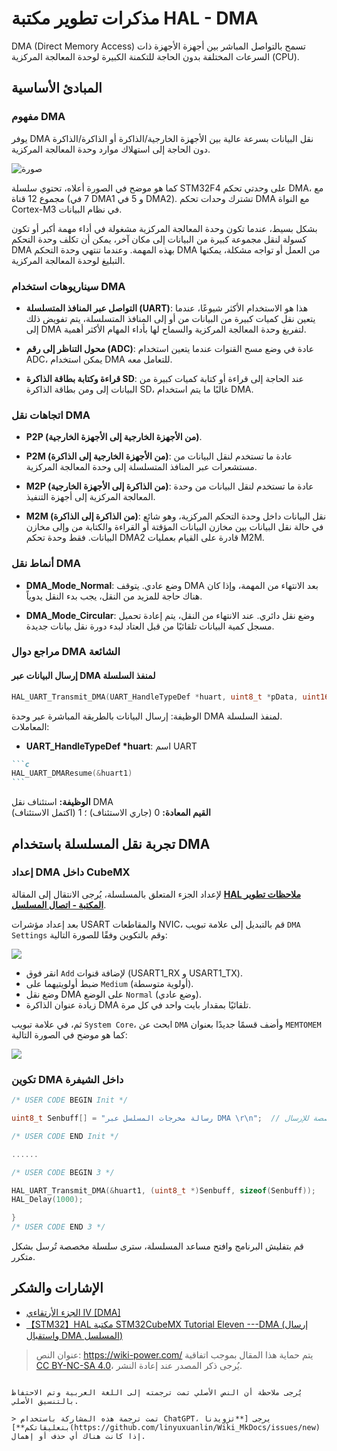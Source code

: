 # مذكرات تطوير مكتبة HAL - DMA

DMA (Direct Memory Access) تسمح بالتواصل المباشر بين أجهزة الأجهزة ذات السرعات المختلفة بدون الحاجة للتكمنة الكبيرة لوحدة المعالجة المركزية (CPU).

## المبادئ الأساسية

### مفهوم DMA

يوفر DMA نقل البيانات بسرعة عالية بين الأجهزة الخارجية/الذاكرة أو الذاكرة/الذاكرة دون الحاجة إلى استهلاك موارد وحدة المعالجة المركزية.

![صورة](https://media.wiki-power.com/img/20210404153423.png)

كما هو موضح في الصورة أعلاه، تحتوي سلسلة STM32F4 على وحدتي تحكم DMA، مع مجموع 12 قناة (7 في DMA1 و 5 في DMA2). تشترك وحدات تحكم DMA مع النواة Cortex-M3 في نظام البيانات.

بشكل بسيط، عندما تكون وحدة المعالجة المركزية مشغولة في أداء مهمة أكبر أو تكون كسولة لنقل مجموعة كبيرة من البيانات إلى مكان آخر، يمكن أن تكلف وحدة التحكم DMA بهذه المهمة. وعندما تنتهي وحدة التحكم DMA من العمل أو تواجه مشكلة، يمكنها التبليغ لوحدة المعالجة المركزية.

### سيناريوهات استخدام DMA

- **التواصل عبر المنافذ المتسلسلة (UART)**: هذا هو الاستخدام الأكثر شيوعًا، عندما يتعين نقل كميات كبيرة من البيانات من أو إلى المنافذ المتسلسلة، يتم تفويض ذلك إلى DMA لتفريغ وحدة المعالجة المركزية والسماح لها بأداء المهام الأكثر أهمية.

- **محول التناظر إلى رقم (ADC)**: عادة في وضع مسح القنوات عندما يتعين استخدام ADC، يمكن استخدام DMA للتعامل معه.

- **قراءة وكتابة بطاقة الذاكرة SD**: عند الحاجة إلى قراءة أو كتابة كميات كبيرة من البيانات إلى ومن بطاقة الذاكرة SD، غالبًا ما يتم استخدام DMA.

### اتجاهات نقل DMA

- **P2P (من الأجهزة الخارجية إلى الأجهزة الخارجية)**.
- **P2M (من الأجهزة الخارجية إلى الذاكرة)**: عادة ما تستخدم لنقل البيانات من مستشعرات عبر المنافذ المتسلسلة إلى وحدة المعالجة المركزية.

- **M2P (من الذاكرة إلى الأجهزة الخارجية)**: عادة ما تستخدم لنقل البيانات من وحدة المعالجة المركزية إلى أجهزة التنفيذ.

- **M2M (من الذاكرة إلى الذاكرة)**: نقل البيانات داخل وحدة التحكم المركزية، وهو شائع في حالة نقل البيانات بين مخازن البيانات المؤقتة أو القراءة والكتابة من وإلى مخازن البيانات. فقط وحدة تحكم DMA2 قادرة على القيام بعمليات M2M.

### أنماط نقل DMA

- **DMA_Mode_Normal**: وضع عادي. يتوقف DMA بعد الانتهاء من المهمة، وإذا كان هناك حاجة للمزيد من النقل، يجب بدء النقل يدوياً.

- **DMA_Mode_Circular**: وضع نقل دائري. عند الانتهاء من النقل، يتم إعادة تحميل مسجل كمية البيانات تلقائيًا من قبل العتاد لبدء دورة نقل بيانات جديدة.

### مراجع دوال DMA الشائعة

#### إرسال البيانات عبر DMA لمنفذ السلسلة

```c
HAL_UART_Transmit_DMA(UART_HandleTypeDef *huart, uint8_t *pData, uint16_t Size)
```

الوظيفة: إرسال البيانات بالطريقة المباشرة عبر وحدة DMA لمنفذ السلسلة.  
المعاملات:

- **UART_HandleTypeDef \*huart**: اسم UART

````markdown
```c
HAL_UART_DMAResume(&huart1)
```
````

**الوظيفة:** استئناف نقل DMA  
**القيم المعادة:** 0 (جاري الاستئناف) ؛ 1 (اكتمل الاستئناف)

## تجربة نقل المسلسلة باستخدام DMA

### إعداد DMA داخل CubeMX

لإعداد الجزء المتعلق بالمسلسلة، يُرجى الانتقال إلى المقالة [**HAL ملاحظات تطوير المكتبة - اتصال المسلسل**](https://wiki-power.com/ar/HAL%E5%BA%93%E5%BC%80%E5%8F%91%E7%AC%94%E8%AE%B0-%E4%B8%B2%E5%8F%A3%E9%80%9A%E4%BF%A1).

بعد إعداد مؤشرات USART والمقاطعات NVIC، قم بالتبديل إلى علامة تبويب `DMA Settings` وقم بالتكوين وفقًا للصورة التالية:

![](https://media.wiki-power.com/img/20210404165541.png)

- انقر فوق `Add` لإضافة قنوات (USART1_RX و USART1_TX).
- ضبط أولويتيهما على `Medium` (أولوية متوسطة).
- وضع نقل DMA على الوضع `Normal` (وضع عادي).
- زيادة عنوان الذاكرة DMA تلقائيًا بمقدار بايت واحد في كل مرة.

ثم، في علامة تبويب `System Core`، ابحث عن `DMA` وأضف قسمًا جديدًا بعنوان `MEMTOMEM` كما هو موضح في الصورة التالية:

![](https://media.wiki-power.com/img/20210404170002.png)

### تكوين DMA داخل الشيفرة

```c title="main.c"
/* USER CODE BEGIN Init */

uint8_t Senbuff[] = "رسالة مخرجات المسلسل عبر DMA \r\n";  // سلسلة مخصصة للإرسال

/* USER CODE END Init */

......

/* USER CODE BEGIN 3 */

HAL_UART_Transmit_DMA(&huart1, (uint8_t *)Senbuff, sizeof(Senbuff));
HAL_Delay(1000);

}
/* USER CODE END 3 */
```

قم بتفليش البرنامج وافتح مساعد المسلسلة، سترى سلسلة مخصصة تُرسل بشكل متكرر.

## الإشارات والشكر

- [الجزء الأرتقاءي IV [DMA]](https://alchemicronin.github.io/posts/90d72de/#4-0-%E7%BB%83%E4%B9%A0%E9%A1%B9%E7%9B%AE)
- [【STM32】HAL مكتبة STM32CubeMX Tutorial Eleven ---DMA (إرسال واستقبال DMA المسلسل)](https://blog.csdn.net/as480133937/article/details/104827639)

> عنوان النص: <https://wiki-power.com/>
> يتم حماية هذا المقال بموجب اتفاقية [CC BY-NC-SA 4.0](https://creativecommons.org/licenses/by/4.0/deed.zh)، يُرجى ذكر المصدر عند إعادة النشر.

```

يُرجى ملاحظة أن النص الأصلي تمت ترجمته إلى اللغة العربية وتم الاحتفاظ بالتنسيق الأصلي.

> تمت ترجمة هذه المشاركة باستخدام ChatGPT، يرجى [**تزويدنا بتعليقاتكم**](https://github.com/linyuxuanlin/Wiki_MkDocs/issues/new) إذا كانت هناك أي حذف أو إهمال.
```

